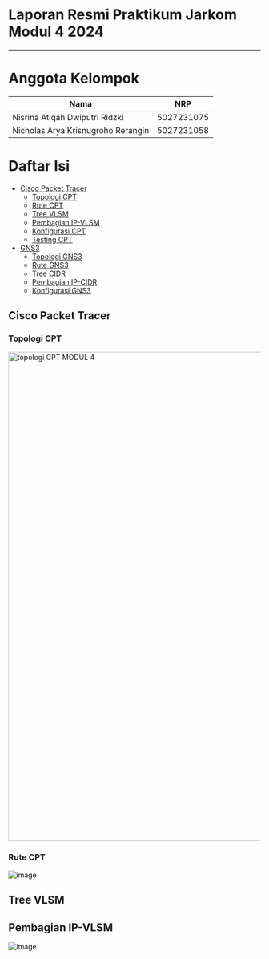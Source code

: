 # Laporan Resmi Praktikum Jarkom Modul 4 2024

---

# Anggota Kelompok
| Nama  | NRP  |
|----------|----------|
| Nisrina Atiqah Dwiputri Ridzki| 5027231075 |
| Nicholas Arya Krisnugroho Rerangin| 5027231058 |

# Daftar Isi
- [Cisco Packet Tracer](#cisco_packet_tracer)
  - [Topologi CPT](#topologi_cpt)
  - [Rute CPT](#rute_cpt)
  - [Tree VLSM](#tree_vlsm)
  - [Pembagian IP-VLSM](#pembagian_ip_vlsm)
  - [Konfigurasi CPT](#konfigurasi_cpt)
  - [Testing CPT](#testing_cpt)
- [GNS3](#gns3)
  - [Topologi GNS3](#topologi_gns3)
  - [Rute GNS3](#rute_gns3)
  - [Tree CIDR](#tree_cidr)
  - [Pembagian IP-CIDR](#pembagian_ip_cidr)
  - [Konfigurasi GNS3](#konfigurasi_gns3)
 
## Cisco Packet Tracer
### Topologi CPT
  <img width="976" alt="topologi CPT MODUL 4" src="https://github.com/user-attachments/assets/9f460c85-b0db-4237-8002-501c7e6c62cb">

### Rute CPT
  ![image](https://github.com/user-attachments/assets/d3ef7279-064e-4bc9-bd74-8ae171816012)

## Tree VLSM

## Pembagian IP-VLSM
  ![image](https://github.com/user-attachments/assets/f4b26dee-2b60-4741-a1e3-684ed7f7178a)

  
